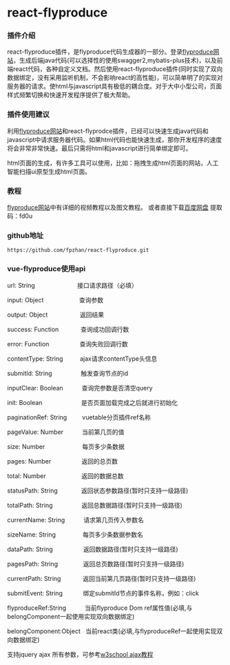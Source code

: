 # react-flyproduce


### 插件介绍
   react-flyproduce插件，是flyproduce代码生成器的一部分。登录[flyproduce网站](http://www.flyproduce.com)，生成后端java代码(可以选择性的使用swagger2,mybatis-plus技术)，以及前端react代码，各种自定义文档。然后使用react-flyproduce插件(同时实现了双向数据绑定，没有采用监听机制，不会影响react的高性能)，可以简单明了的实现对服务器的请求。使html与javascript具有极低的耦合度。对于大中小型公司，页面样式频繁切换和快速开发程序提供了极大帮助。
 
### 插件使用建议
   利用[flyproduce网站](http://www.flyproduce.com)和react-flyprodce插件，已经可以快速生成java代码和javascript中请求服务器代码。如果html代码也能快速生成，那你开发程序的速度将会非常非常快速。最后只需将html和javascript进行简单绑定即可。
   
   html页面的生成，有许多工具可以使用，比如：拖拽生成html页面的网站，人工智能扫描ui原型生成html页面。
   
### 教程
[flyproduce网站](http://www.flyproduce.com)中有详细的视频教程以及图文教程。
或者直接下载[百度网盘](https://pan.baidu.com/s/1hm7GoZyG9e30oZ5Smptm_w) 提取码：fd0u
### github地址
```
https://github.com/fpzhan/react-flyproduce.git
```

### vue-flyproduce使用api
url: String &nbsp;&nbsp;&nbsp;&nbsp;&nbsp;&nbsp;&nbsp;&nbsp;&nbsp;&nbsp;&nbsp;&nbsp;&nbsp;&nbsp;&nbsp;&nbsp;&nbsp;&nbsp;&nbsp;&nbsp;&nbsp;&nbsp;&nbsp;&nbsp;接口请求路径（必填）

input: Object &nbsp;&nbsp;&nbsp;&nbsp;&nbsp;&nbsp;&nbsp;&nbsp;&nbsp;&nbsp;&nbsp;&nbsp;&nbsp;&nbsp;&nbsp;&nbsp;&nbsp;&nbsp;&nbsp;&nbsp;查询参数

output: Object &nbsp;&nbsp;&nbsp;&nbsp;&nbsp;&nbsp;&nbsp;&nbsp;&nbsp;&nbsp;&nbsp;&nbsp;&nbsp;&nbsp;&nbsp;&nbsp;&nbsp;&nbsp;返回结果

success: Function &nbsp;&nbsp;&nbsp;&nbsp;&nbsp;&nbsp;&nbsp;&nbsp;&nbsp;&nbsp;&nbsp;&nbsp;查询成功回调行数

error: Function &nbsp;&nbsp;&nbsp;&nbsp;&nbsp;&nbsp;&nbsp;&nbsp;&nbsp;&nbsp;&nbsp;&nbsp;&nbsp;&nbsp;&nbsp;&nbsp;&nbsp;查询失败回调行数

contentType: String &nbsp;&nbsp;&nbsp;&nbsp;&nbsp;&nbsp;&nbsp;&nbsp;&nbsp;ajax请求contentType头信息

submitId: String &nbsp;&nbsp;&nbsp;&nbsp;&nbsp;&nbsp;&nbsp;&nbsp;&nbsp;&nbsp;&nbsp;&nbsp;&nbsp;&nbsp;&nbsp;&nbsp;触发查询节点的id

inputClear: Boolean &nbsp;&nbsp;&nbsp;&nbsp;&nbsp;&nbsp;&nbsp;&nbsp;&nbsp;&nbsp;查询完参数是否清空query

init: Boolean &nbsp;&nbsp;&nbsp;&nbsp;&nbsp;&nbsp;&nbsp;&nbsp;&nbsp;&nbsp;&nbsp;&nbsp;&nbsp;&nbsp;&nbsp;&nbsp;&nbsp;&nbsp;&nbsp;&nbsp;&nbsp;&nbsp;是否页面加载完成之后就进行初始化

paginationRef: String &nbsp;&nbsp;&nbsp;&nbsp;&nbsp;&nbsp;&nbsp;&nbsp;vuetable分页插件ref名称

pageValue: Number &nbsp;&nbsp;&nbsp;&nbsp;&nbsp;&nbsp;&nbsp;&nbsp;&nbsp;&nbsp;当前第几页的值

size: Number &nbsp;&nbsp;&nbsp;&nbsp;&nbsp;&nbsp;&nbsp;&nbsp;&nbsp;&nbsp;&nbsp;&nbsp;&nbsp;&nbsp;&nbsp;&nbsp;&nbsp;&nbsp;&nbsp;&nbsp;&nbsp;每页多少条数据

pages: Number  &nbsp;&nbsp;&nbsp;&nbsp;&nbsp;&nbsp;&nbsp;&nbsp;&nbsp;&nbsp;&nbsp;&nbsp;&nbsp;&nbsp;&nbsp;&nbsp;&nbsp;返回的总页数 

total: Number &nbsp;&nbsp;&nbsp;&nbsp;&nbsp;&nbsp;&nbsp;&nbsp;&nbsp;&nbsp;&nbsp;&nbsp;&nbsp;&nbsp;&nbsp;&nbsp;&nbsp;&nbsp;&nbsp;&nbsp;返回的数据总数

statusPath: String &nbsp;&nbsp;&nbsp;&nbsp;&nbsp;&nbsp;&nbsp;&nbsp;&nbsp;&nbsp;&nbsp;&nbsp;&nbsp;返回状态参数路径(暂时只支持一级路径)

totalPath: String &nbsp;&nbsp;&nbsp;&nbsp;&nbsp;&nbsp;&nbsp;&nbsp;&nbsp;&nbsp;&nbsp;&nbsp;&nbsp;&nbsp;&nbsp;&nbsp;返回总数据路径(暂时只支持一级路径)

currentName: String &nbsp;&nbsp;&nbsp;&nbsp;&nbsp;&nbsp;&nbsp;&nbsp;&nbsp;&nbsp;请求第几页传入参数名

sizeName: String &nbsp;&nbsp;&nbsp;&nbsp;&nbsp;&nbsp;&nbsp;&nbsp;&nbsp;&nbsp;&nbsp;&nbsp;&nbsp;&nbsp;&nbsp;每页多少条数据参数名

dataPath: String &nbsp;&nbsp;&nbsp;&nbsp;&nbsp;&nbsp;&nbsp;&nbsp;&nbsp;&nbsp;&nbsp;&nbsp;&nbsp;&nbsp;&nbsp;&nbsp;&nbsp;返回数据路径(暂时只支持一级路径)

pagesPath: String &nbsp;&nbsp;&nbsp;&nbsp;&nbsp;&nbsp;&nbsp;&nbsp;&nbsp;&nbsp;&nbsp;&nbsp;&nbsp;&nbsp;返回总页数路径(暂时只支持一级路径)

currentPath: String &nbsp;&nbsp;&nbsp;&nbsp;&nbsp;&nbsp;&nbsp;&nbsp;&nbsp;&nbsp;&nbsp;&nbsp;返回当前第几页路径(暂时只支持一级路径)

submitEvent: String &nbsp;&nbsp;&nbsp;&nbsp;&nbsp;&nbsp;&nbsp;&nbsp;&nbsp;&nbsp;&nbsp;绑定submitId节点的事件名称，例如：click

flyproduceRef:String  &nbsp;&nbsp;&nbsp;&nbsp;&nbsp;&nbsp;&nbsp;&nbsp;&nbsp;&nbsp;当前flyproduce Dom ref属性值(必填,与belongComponent一起使用实现双向数据绑定)

belongComponent:Object  &nbsp;&nbsp;当前react类(必填,与flyproduceRef一起使用实现双向数据绑定)

支持jquery ajax 所有参数，可参考[w3school ajax教程](http://www.w3school.com.cn/jquery/ajax_ajax.asp)


